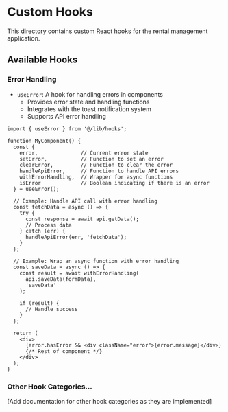 # Custom Hooks

This directory contains custom React hooks for the rental management application.

## Available Hooks

### Error Handling

- `useError`: A hook for handling errors in components
  - Provides error state and handling functions
  - Integrates with the toast notification system
  - Supports API error handling

```tsx
import { useError } from '@/lib/hooks';

function MyComponent() {
  const { 
    error,              // Current error state
    setError,           // Function to set an error
    clearError,         // Function to clear the error
    handleApiError,     // Function to handle API errors
    withErrorHandling,  // Wrapper for async functions
    isError             // Boolean indicating if there is an error
  } = useError();

  // Example: Handle API call with error handling
  const fetchData = async () => {
    try {
      const response = await api.getData();
      // Process data
    } catch (err) {
      handleApiError(err, 'fetchData');
    }
  };

  // Example: Wrap an async function with error handling
  const saveData = async () => {
    const result = await withErrorHandling(
      api.saveData(formData),
      'saveData'
    );
    
    if (result) {
      // Handle success
    }
  };

  return (
    <div>
      {error.hasError && <div className="error">{error.message}</div>}
      {/* Rest of component */}
    </div>
  );
}
```

### Other Hook Categories...

[Add documentation for other hook categories as they are implemented] 